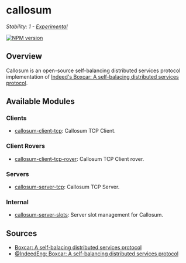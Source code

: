 # callosum

_Stability: 1 - [Experimental](https://github.com/tristanls/stability-index#stability-1---experimental)_

[![NPM version](https://badge.fury.io/js/callosum.png)](http://npmjs.org/package/callosum)

## Overview

Callosum is an open-source self-balancing distributed services protocol implementation of [Indeed's Boxcar: A self-balacing distributed services protocol](http://engineering.indeed.com/blog/2012/12/boxcar-self-balancing-distributed-services-protocol/).

## Available Modules

### Clients

  * [callosum-client-tcp](https://github.com/tristanls/callosum-client-tcp): Callosum TCP Client.

### Client Rovers

  * [callosum-client-tcp-rover](https://github.com/tristanls/callosum-client-tcp-rover): Callosum TCP Client rover.

### Servers

  * [callosum-server-tcp](https://github.com/tristanls/callosum-server-tcp): Callosum TCP Server.

### Internal

  * [callosum-server-slots](https://github.com/tristanls/callosum-server-slots): Server slot management for Callosum.

## Sources

  * [Boxcar: A self-balacing distributed services protocol](http://engineering.indeed.com/blog/2012/12/boxcar-self-balancing-distributed-services-protocol/)
  * [@IndeedEng: Boxcar: A self-balancing distributed services protocol](https://engineering.indeed.com/blog/2013/11/indeedeng-boxcar-a-self-balancing-distributed-services-protocol-slides-video/)